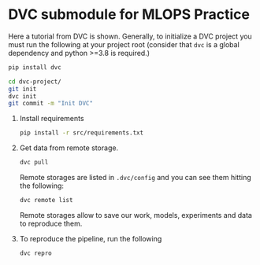 # DVC submodule for MLOPS Practice

Here a tutorial from DVC is shown.
Generally, to initialize a DVC project you must run the following at your project root (consider that `dvc` is a global
dependency and python >=3.8 is required.)

```bash
pip install dvc

cd dvc-project/
git init
dvc init
git commit -m "Init DVC"
```

1. Install requirements

    ```bash
    pip install -r src/requirements.txt
    ```

2. Get data from remote storage.

    ```bash
    dvc pull
    ```
   Remote storages are listed in `.dvc/config` and you can see them hitting the following:
    ```bash
    dvc remote list
    ```
   Remote storages allow to save our work, models, experiments and data to reproduce them.

3. To reproduce the pipeline, run the following
   ```bash
   dvc repro
   ```